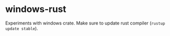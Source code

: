 windows-rust
============

Experiments with windows crate. Make sure to update rust compiler (`rustup update stable`).
